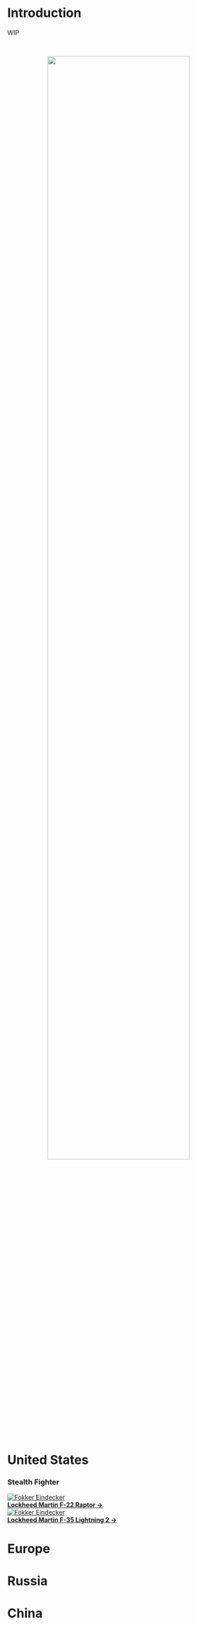 # Introduction

WIP

<br>

<p align="center">
  <img src="https://upload.wikimedia.org/wikipedia/commons/8/88/Lockheed_Martin_F-22_Raptor_%2819453913954%29.jpg" width="80%">
</p>

# United States

<h3 class="center-header">Stealth Fighter</h3>

<div class="plane-grid-container">
  <a href="/website/world-war-i/fokker-eindecker/" class="plane-box">
    <div class="plane-image-section">
      <img src="https://upload.wikimedia.org/wikipedia/commons/thumb/f/f3/Fokker_Eindecker_I.jpg/640px-Fokker_Eindecker_I.jpg" alt="Fokker Eindecker" class="plane-image" />
    </div>
    <div class="plane-caption">
      <strong>Lockheed Martin F-22 Raptor &rarr;</strong>
    </div>
  </a>
  <a href="/website/world-war-i/fokker-eindecker/" class="plane-box">
    <div class="plane-image-section">
      <img src="https://upload.wikimedia.org/wikipedia/commons/thumb/f/f3/Fokker_Eindecker_I.jpg/640px-Fokker_Eindecker_I.jpg" alt="Fokker Eindecker" class="plane-image" />
    </div>
    <div class="plane-caption">
      <strong>Lockheed Martin F-35 Lightning 2 &rarr;</strong>
    </div>
  </a>
</div>

# Europe

# Russia

# China
